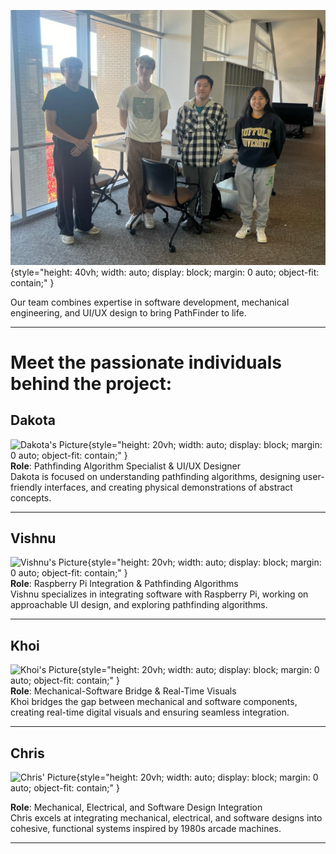 ![Full Team Picture](assets/img/full_team.png){style="height: 40vh; width: auto; display: block; margin: 0 auto; object-fit: contain;" }

<figcaption>Our team combines expertise in software development, mechanical engineering, and UI/UX design to bring PathFinder to life. </figcaption>

---

# Meet the passionate individuals behind the project:

## **Dakota**

![Dakota's Picture](../assets/img/dakota.png){style="height: 20vh; width: auto; display: block; margin: 0 auto; object-fit: contain;" }  
**Role**: Pathfinding Algorithm Specialist & UI/UX Designer  
Dakota is focused on understanding pathfinding algorithms, designing user-friendly interfaces, and creating physical demonstrations of abstract concepts.

---

## **Vishnu**

![Vishnu's Picture](../assets/img/vishnu.jpeg){style="height: 20vh; width: auto; display: block; margin: 0 auto; object-fit: contain;" }  
**Role**: Raspberry Pi Integration & Pathfinding Algorithms  
Vishnu specializes in integrating software with Raspberry Pi, working on approachable UI design, and exploring pathfinding algorithms.

---

## **Khoi**

![Khoi's Picture](../assets/img/khoi.jpeg){style="height: 20vh; width: auto; display: block; margin: 0 auto; object-fit: contain;" }  
**Role**: Mechanical-Software Bridge & Real-Time Visuals  
Khoi bridges the gap between mechanical and software components, creating real-time digital visuals and ensuring seamless integration.

---

## **Chris**

![Chris' Picture](../assets/img/chris.jpeg){style="height: 20vh; width: auto; display: block; margin: 0 auto; object-fit: contain;" }

**Role**: Mechanical, Electrical, and Software Design Integration  
Chris excels at integrating mechanical, electrical, and software designs into cohesive, functional systems inspired by 1980s arcade machines.

---
